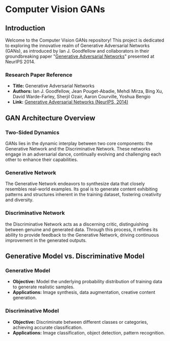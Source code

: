 # Computer Vision GANs

## Introduction

Welcome to the Computer Vision GANs repository! This project is dedicated to exploring the innovative realm of Generative Adversarial Networks (GANs), as introduced by Ian J. Goodfellow and collaborators in their groundbreaking paper "[Generative Adversarial Networks](https://proceedings.neurips.cc/paper_files/paper/2014/hash/5ca3e9b122f61f8f06494c97b1afccf3-Abstract.html)" presented at NeurIPS 2014.

### Research Paper Reference

- **Title:** Generative Adversarial Networks
- **Authors:** Ian J. Goodfellow, Jean Pouget-Abadie, Mehdi Mirza, Bing Xu, David Warde-Farley, Sherjil Ozair, Aaron Courville, Yoshua Bengio
- **Link:** [Generative Adversarial Networks (NeurIPS, 2014)](https://proceedings.neurips.cc/paper_files/paper/2014/hash/5ca3e9b122f61f8f06494c97b1afccf3-Abstract.html)

## GAN Architecture Overview

### Two-Sided Dynamics

GANs lies in the dynamic interplay between two core components: the Generative Network and the Discriminative Network. These networks engage in an adversarial dance, continually evolving and challenging each other to enhance their capabilities.

### Generative Network

The Generative Network endeavors to synthesize data that closely resembles real-world examples. Its goal is to generate content exhibiting patterns and structures inherent in the training dataset, fostering creativity and diversity.

### Discriminative Network

the Discriminative Network acts as a discerning critic, distinguishing between genuine and generated data. Through this process, it refines its ability to provide feedback to the Generative Network, driving continuous improvement in the generated outputs.

## Generative Model vs. Discriminative Model

### Generative Model

- **Objective:** Model the underlying probability distribution of training data to generate realistic samples.
- **Applications:** Image synthesis, data augmentation, creative content generation.

### Discriminative Model

- **Objective:** Discriminate between different classes or categories, achieving accurate classification.
- **Applications:** Image classification, object detection, pattern recognition.


